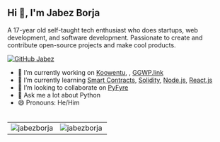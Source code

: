 ## Hi 👋, I'm Jabez Borja
A 17-year old self-taught tech enthusiast who does startups, web development, and software development. Passionate to create and contribute open-source projects and make cool products. 

[![GitHub Jabez](https://img.shields.io/github/followers/jabezborja?label=follow&style=social)](https://github.com/jabezborja)

- 🔭 I’m currently working on [Koowentu](https://koowentu.com), , [GGWP.link](https://ggwp.link)
- 🌱 I’m currently learning [Smart Contracts](https://www.google.com/search?client=firefox-b-d&q=smart+contracts), [Solidity](https://soliditylang.org/), [Node.js](https://nodejs.org), [React.js](https://reactjs.org)
- 👯 I’m looking to collaborate on [PyFyre](https://github.com/pyfyre/pyfyre)
- 💬 Ask me a lot about Python
- 😄 Pronouns: He/Him
</br>
<table style="margin-top: 5px;">
  <tr>
    <td valign="top"><img align="center" src="https://github-readme-stats.vercel.app/api?username=jabezborja&show_icons=true" alt="jabezborja" /></td>
    <td valign="top"><img align="left" src="https://github-readme-stats.vercel.app/api/top-langs/?username=jabezborja&layout=compact&hide=html" alt="jabezborja" /></td>
  </tr>
</table>
</br>
